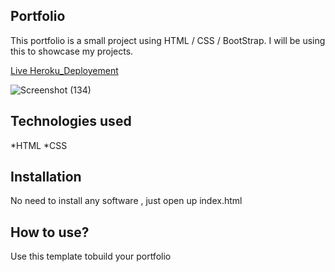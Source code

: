 ## Portfolio
This portfolio is a small project using HTML / CSS / BootStrap. I will be using this to showcase my projects.

[Live Heroku_Deployement](https://portfolio-jonathan.herokuapp.com/)

![Screenshot (134)](https://user-images.githubusercontent.com/88953480/138041107-22181bbb-8071-420a-919a-19ff44d2e788.png)

## Technologies used
*HTML *CSS

## Installation
No need to install any software , just open up index.html

## How to use?
Use this template tobuild your portfolio
